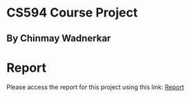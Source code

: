 # CS594 Course Project
## By Chinmay Wadnerkar

# Report
Please access the report for this project using this link: [Report](Course%20Project%20Report.pdf)
